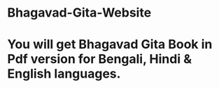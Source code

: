 # Bhagavad-Gita-Website
# You will get Bhagavad Gita Book in Pdf version for Bengali, Hindi & English languages.